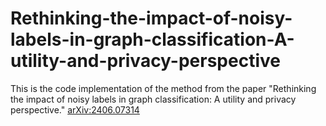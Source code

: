 # Rethinking-the-impact-of-noisy-labels-in-graph-classification-A-utility-and-privacy-perspective
This is the code implementation of the method from the paper "Rethinking the impact of noisy labels in graph classification: A utility and privacy perspective."
[arXiv:2406.07314](https://arxiv.org/abs/2406.07314)
